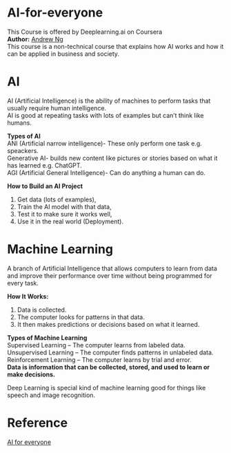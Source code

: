 # AI-for-everyone
This Course is offered by Deeplearning.ai on Coursera  
**Author:** [Andrew Ng](https://www.coursera.org/instructor/andrewng)  
This course is a non-technical course that explains how AI works and how it can be applied in business and society.

# AI  
AI (Artificial Intelligence) is the ability of machines to perform tasks that usually require human intelligence.  
AI is good at repeating tasks with lots of examples but can’t think like humans.  

**Types of AI**  
ANI (Artificial narrow intelligence)- These only perform one task e.g. speackers.  
Generative AI- builds new content like pictures or stories based on what it has learned e.g. ChatGPT.  
AGI (Artificial General Intelligence)- Can do anything a human can do.

**How to Build an AI Project**
1. Get data (lots of examples),
2. Train the AI model with that data,
3. Test it to make sure it works well,
4. Use it in the real world (Deployment).

# Machine Learning
A branch of Artificial Intelligence that allows computers to learn from data and improve their performance over time without being programmed for every task.  

**How It Works:**  
1. Data is collected.  
2. The computer looks for patterns in that data.   
3. It then makes predictions or decisions based on what it learned.  

**Types of Machine Learning**  
Supervised Learning – The computer learns from labeled data.  
Unsupervised Learning – The computer finds patterns in unlabeled data.  
Reinforcement Learning – The computer learns by trial and error.  
**Data is information that can be collected, stored, and used to learn or make decisions.**  

Deep Learning is special kind of machine learning good for things like speech and image recognition.  

# Reference
[AI for everyone](https://www.coursera.org/programs/advanced-digital-skills-5a-cpt-july2025-fs5qr/learn/ai-for-everyone?source=search)  
